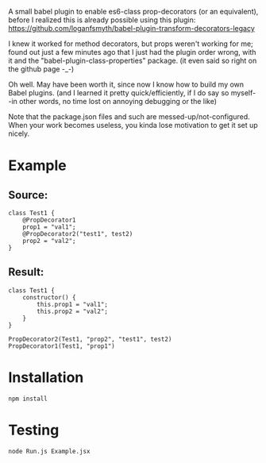 A small babel plugin to enable es6-class prop-decorators (or an equivalent), before I realized this is already possible using this plugin: https://github.com/loganfsmyth/babel-plugin-transform-decorators-legacy

I knew it worked for method decorators, but props weren't working for me; found out just a few minutes ago that I just had the plugin order wrong, with it and the "babel-plugin-class-properties" package. (it even said so right on the github page -_-)

Oh well. May have been worth it, since now I know how to build my own Babel plugins. (and I learned it pretty quick/efficiently, if I do say so myself--in other words, no time lost on annoying debugging or the like)

Note that the package.json files and such are messed-up/not-configured. When your work becomes useless, you kinda lose motivation to get it set up nicely.

Example
==========
Source:
----------
```
class Test1 {
	@PropDecorator1
	prop1 = "val1";
	@PropDecorator2("test1", test2)
	prop2 = "val2";
}
```

Result:
----------
```
class Test1 {
	constructor() {
		this.prop1 = "val1";
		this.prop2 = "val2";
	}
}

PropDecorator2(Test1, "prop2", "test1", test2)
PropDecorator1(Test1, "prop1")
```

Installation
==========
```
npm install
```

Testing
==========
```
node Run.js Example.jsx
```